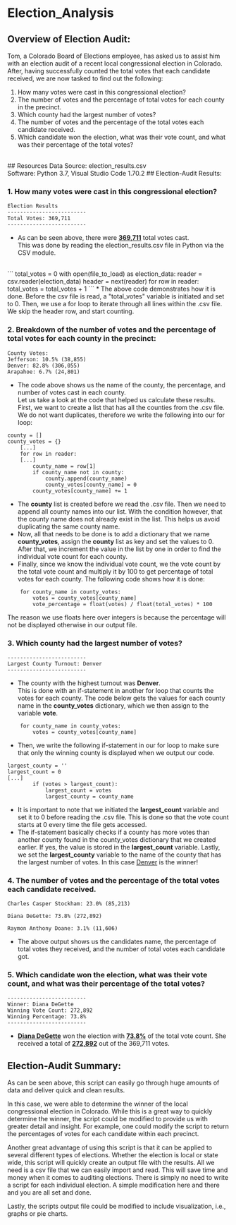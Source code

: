 # Election_Analysis

## Overview of Election Audit:
Tom, a Colorado Board of Elections employee, has asked us to assist him with an election audit of a recent local congressional election in Colorado. After, having successfully counted the total votes that each candidate received, we are now tasked to find out the following:
<br>

1. How many votes were cast in this congressional election?
2. The number of votes and the percentage of total votes for each county in the precinct.
3. Which county had the largest number of votes?
4. The number of votes and the percentage of the total votes each candidate received.
5. Which candidate won the election, what was their vote count, and what was their percentage of the total votes?
<br>
## Resources
Data Source: election_results.csv<br>
Software: Python 3.7, Visual Studio Code 1.70.2
## Election-Audit Results:


### 1. How many votes were cast in this congressional election?</u>
```
Election Results
-------------------------
Total Votes: 369,711
-------------------------
```
* As can be seen above, there were **<u>369,711</u>** total votes cast. <br>This was done by reading the election_results.csv file in Python via the CSV module.
<br>
```
total_votes = 0
with open(file_to_load) as election_data:
    reader = csv.reader(election_data)
    header = next(reader)
    for row in reader:
        total_votes = total_votes + 1
```
* The above code demonstrates how it is done. Before the csv file is read, a "total_votes" variable is initiated and set to 0. Then, we use a for loop to iterate through all lines within the .csv file. We skip the header row, and start counting.


### 2. Breakdown of the number of votes and the percentage of total votes for each county in the precinct:
```
County Votes:
Jefferson: 10.5% (38,855)
Denver: 82.8% (306,055)
Arapahoe: 6.7% (24,801)
```
* The code above shows us the name of the county, the percentage, and number of votes cast in each county. <br> Let us take a look at the code that helped us calculate these results.<br>
First, we want to create a list that has all the counties from the .csv file. We do not want duplicates, therefore we write the following into our for loop:

```
county = []
county_votes = {}
    [...]
    for row in reader:
    [...]
        county_name = row[1]
        if county_name not in county:
            county.append(county_name)
            county_votes[county_name] = 0
        county_votes[county_name] += 1
```
* The **county** list is created before we read the .csv file. Then we need to append all county names into our list. With the condition however, that the county name does not already exist in the list. This helps us avoid duplicating the same county name.<br>
* Now, all that needs to be done is to add a dictionary that we name **county_votes**, assign the **county** list as key and set the values to 0. After that, we increment the value in the list by one in order to find the individual vote count for each county.
* Finally, since we know the individual vote count, we the vote count by the total vote count and multiply it by 100 to get percentage of total votes for each county. The following code shows how it is done:

```
    for county_name in county_votes:
        votes = county_votes[county_name]
        vote_percentage = float(votes) / float(total_votes) * 100
```
The reason we use floats here over integers is because the percentage will not be displayed otherwise in our output file.


### 3. Which county had the largest number of votes?

```
-------------------------
Largest County Turnout: Denver
-------------------------
```
* The county with the highest turnout was **Denver**. <br>This is done with an if-statement in another for loop that counts the votes for each county. The code below gets the values for each county name in the **county_votes** dictionary, which we then assign to the variable **vote**.
```
    for county_name in county_votes:
        votes = county_votes[county_name]
```
* Then, we write the following if-statement in our for loop to make sure that only the winning county is displayed when we output our code.

```
largest_county = ''
largest_count = 0
[...]
        if (votes > largest_count):
            largest_count = votes
            largest_county = county_name
```
* It is important to note that we initiated the **largest_count** variable and set it to 0 before reading the .csv file. This is done so that the vote count starts at 0 every time the file gets accessed.
* The if-statement basically checks if a county has more votes than another county found in the county_votes dictionary that we created earlier. If yes, the value is stored in the **largest_count** variable. Lastly, we set the **largest_county** variable to the name of the county that has the largest number of votes. In this case <u>Denver</u> is the winner!

### 4. The number of votes and the percentage of the total votes each candidate received.
```
Charles Casper Stockham: 23.0% (85,213)

Diana DeGette: 73.8% (272,892)

Raymon Anthony Doane: 3.1% (11,606)
```
* The above output shows us the candidates name, the percentage of total votes they received, and the number of total votes each candidate got. 

### 5. Which candidate won the election, what was their vote count, and what was their percentage of the total votes?
```
-------------------------
Winner: Diana DeGette
Winning Vote Count: 272,892
Winning Percentage: 73.8%
-------------------------
```

* <u>**Diana DeGette**</u> won the election with <u>**73.8%**</u> of the total vote count. She received a total of <u>**272,892**</u> out of the 369,711 votes.


## Election-Audit Summary:

As can be seen above, this script can easily go through huge amounts of data and deliver quick and clean results.

In this case, we were able to determine the winner of the local congressional election in Colorado. While this is a great way to quickly determine the winner, the script could be modified to provide us with greater detail and insight. For example, one could modify the script to return the percentages of votes for each candidate within each precinct.

Another great advantage of using this script is that it can be applied to several different types of elections. Whether the election is local or state wide, this script will quickly create an output file with the results. All we need is a csv file that we can easily import and read. This will save time and money when it comes to auditing elections. There is simply no need to write a script for each individual election. A simple modification here and there and you are all set and done.


Lastly, the scripts output file could be modified to include visualization, i.e., graphs or pie charts.
